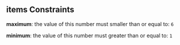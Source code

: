 ## items Constraints

**maximum**: the value of this number must smaller than or equal to: `6`

**minimum**: the value of this number must greater than or equal to: `1`
